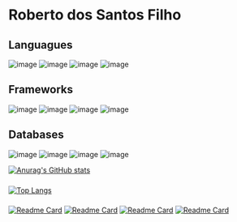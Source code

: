# Roberto dos Santos Filho

## Languagues
![image](https://img.shields.io/badge/JavaScript-323330?style=for-the-badge&logo=javascript&logoColor=F7DF1E)
![image](https://img.shields.io/badge/TypeScript-007ACC?style=for-the-badge&logo=typescript&logoColor=white)
![image](https://img.shields.io/badge/HTML5-E34F26?style=for-the-badge&logo=html5&logoColor=white)
![image](https://img.shields.io/badge/CSS3-1572B6?style=for-the-badge&logo=css3&logoColor=white)

## Frameworks
![image](https://img.shields.io/badge/Node.js-339933?style=for-the-badge&logo=nodedotjs&logoColor=white)
![image](https://img.shields.io/badge/Express.js-000000?style=for-the-badge&logo=express&logoColor=white)
![image](https://img.shields.io/badge/React-20232A?style=for-the-badge&logo=react&logoColor=61DAFB)
![image](https://img.shields.io/badge/nestjs-E0234E?style=for-the-badge&logo=nestjs&logoColor=white)

## Databases
![image](https://img.shields.io/badge/MySQL-00000F?style=for-the-badge&logo=mysql&logoColor=white)
![image](https://img.shields.io/badge/PostgreSQL-316192?style=for-the-badge&logo=postgresql&logoColor=white)
![image](https://img.shields.io/badge/MongoDB-white?style=for-the-badge&logo=mongodb&logoColor=4EA94B)
![image](https://img.shields.io/badge/SQLite-07405E?style=for-the-badge&logo=sqlite&logoColor=white)

[![Anurag's GitHub stats](https://github-readme-stats.vercel.app/api?username=robertotheto&show_icons=true&theme=tokyonight)](https://github.com/Robertotheto/Robertotheto/)
###
[![Top Langs](https://github-readme-stats.vercel.app/api/top-langs/?username=robertotheto)](https://github.com/Robertotheto/Robertotheto/)
###
[![Readme Card](https://github-readme-stats.vercel.app/api/pin/?username=robertotheto&repo=api-doctor-gcb)](https://github.com/anuraghazra/github-readme-stats)
[![Readme Card](https://github-readme-stats.vercel.app/api/pin/?username=robertotheto&repo=NLW6-trilhaNodeJS)](https://github.com/anuraghazra/github-readme-stats)
[![Readme Card](https://github-readme-stats.vercel.app/api/pin/?username=robertotheto&repo=clone-discord)](https://github.com/anuraghazra/github-readme-stats)
[![Readme Card](https://github-readme-stats.vercel.app/api/pin/?username=robertotheto&repo=PegaMassaDelivery-backend)](https://github.com/anuraghazra/github-readme-stats) 
